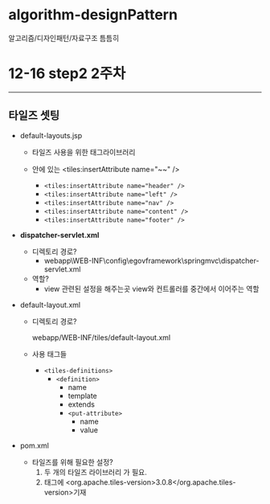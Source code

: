 # algorithm-designPattern
알고리즘/디자인패턴/자료구조 틈틈히
# 12-16 step2 2주차

---

## 타일즈 셋팅

- default-layouts.jsp
    - 타일즈 사용을 위한 태그라이브러리

    - 안에 있는 <tiles:insertAttribute name="~~" />
        - `<tiles:insertAttribute name="header" />`
        - `<tiles:insertAttribute name="left" />`
        - `<tiles:insertAttribute name="nav" />`
        - `<tiles:insertAttribute name="content" />`
        - `<tiles:insertAttribute name="footer" />`

- **dispatcher-servlet.xml**
    - 디렉토리 경로?
        - webapp\WEB-INF\config\egovframework\springmvc\dispatcher-servlet.xml
    - 역할?
        - view 관련된 설정을 해주는곳 view와 컨트롤러를 중간에서 이어주는 역할

- default-layout.xml
    - 디렉토리 경로?

        webapp/WEB-INF/tiles/default-layout.xml

    - 사용 태그들
        - `<tiles-definitions>`
            - `<definition>`
                - name
                - template
                - extends
                - `<put-attribute>`
                    - name
                    - value

                 

- pom.xml
    - 타일즈를 위해 필요한 설정?
        1. 두 개의 타일즈 라이브러리<dependency> 가 필요.
        2. <properties>태그에 <org.apache.tiles-version>3.0.8</org.apache.tiles-version>기재

